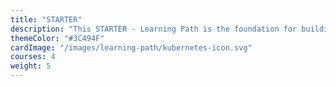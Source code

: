 ```yaml
---
title: "STARTER"
description: "This STARTER - Learning Path is the foundation for building Exoscale knowledge. It will help you learn the terminology associated, the related cloud computing, and the Exoscale-specific benefits for customers."
themeColor: "#3C494F"
cardImage: "/images/learning-path/kubernetes-icon.svg"
courses: 4
weight: 5
---
```

